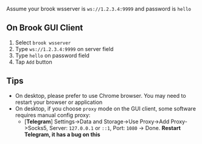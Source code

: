 Assume your brook wsserver is `ws://1.2.3.4:9999` and password is `hello`

## On Brook GUI Client

1. Select `brook wsserver`
2. Type `ws://1.2.3.4:9999` on server field
3. Type `hello` on password field
4. Tap `Add` button

## Tips

-   On desktop, please prefer to use Chrome browser. You may need to restart your browser or application
-   On desktop, if you choose `proxy` mode on the GUI client, some software requires manual config proxy:
    -   [**Telegram**] Settings->Data and Storage->Use Proxy->Add Proxy->Socks5, Server: `127.0.0.1` or `::1`, Port: `1080` -> Done. **Restart Telegram, it has a bug on this**
